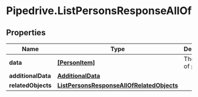 # Pipedrive.ListPersonsResponseAllOf

## Properties

Name | Type | Description | Notes
------------ | ------------- | ------------- | -------------
**data** | [**[PersonItem]**](PersonItem.md) | The array of persons | [optional] 
**additionalData** | [**AdditionalData**](AdditionalData.md) |  | [optional] 
**relatedObjects** | [**ListPersonsResponseAllOfRelatedObjects**](ListPersonsResponseAllOfRelatedObjects.md) |  | [optional] 


